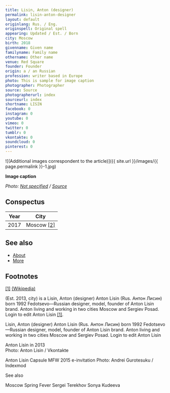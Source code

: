 ```yaml
---
title: Lisin, Anton (designer)
permalink: lisin-anton-designer
layout: default
originlang: Rus. / Eng.
originspell: Original spell
appearing: Updated / Est. / Born
city: Moscow
birth: 2018
givenname: Given name
familyname: Family name
othername: Other name
venue: Red Square
founder: Founder
origin: a / an Russian
profession: writer based in Europe
photo: This is sample for image caption
photographer: Photographer
source: Source
photographerurl: index
sourceurl: index
shortname: LISIN
facebook: 0
instagram: 0
youtube: 0
vimeo: 0
twitter: 0
tumblr: 0
vkontakte: 0
soundcloud: 0
pinterest: 0
---
```


![(Additional images correspondent to the article)]({{ site.url }}/images/{{ page.permalink }}-1.jpg)

**Image caption**

*Photo: [Not specified](index) / [Source](index)*

## Сonspectus

|Year|City|
|-|-|
|2017|Moscow <span id="a2">[\[2\]](#f2)</span>|

## See also

+ [About](index)
+ [More](index)

## Footnotes

[[1]](#a1) <span id="f1"></span> [(Wikipedia)](index)

(Est. 2013, city) is a
Lisin, Anton (designer)
Anton Lisin (Rus. Антон Лисин) born 1992 Fedotsevo—Russian designer, model, founder of Anton Lisin brand. Anton living and working in two cities Moscow and Sergiev Posad. Login to edit Anton Lisin <span id="a1">[\[1\]](#f1)</span>.

Lisin, Anton (designer)
Anton Lisin (Rus. Антон Лисин) born 1992 Fedotsevo—Russian designer, model, founder of Anton Lisin brand. Anton living and working in two cities Moscow and Sergiev Posad. Login to edit Anton Lisin

Anton Lisin in 2013  
Photo: Anton Lisin / Vkontakte

Anton Lisin Capsule MFW 2015 e-invitation
Photo: Andrei Gurotesuku / Indexmod

See also

Moscow Spring Fever
Sergei Terekhov
Sonya Kudeeva
